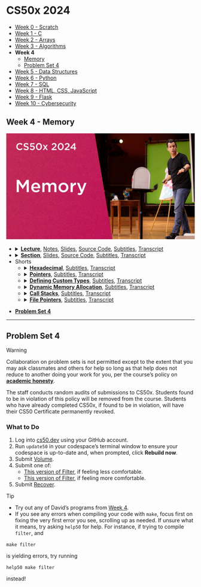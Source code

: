 [Thumbnail]: ../../../images/2024/weeks/4.jpg

[0 CS50 Video Player]: https://video.cs50.io/F9-yqoS7b8w
[0 360p SDR]: https://cdn.cs50.net/2023/fall/lectures/4/lecture4-360p.mp4.download
[0 720p SDR]: https://cdn.cs50.net/2023/fall/lectures/4/lecture4-720p.mp4.download
[0 1080p SDR]: https://cdn.cs50.net/2023/fall/lectures/4/lecture4-1080p.mp4.download
[0 4K HDR]: https://cdn.cs50.net/2023/fall/lectures/4/lecture4-4k-hdr.mp4.download
[0 YouTube]: https://youtu.be/F9-yqoS7b8w

[1 CS50 Video Player]: https://video.cs50.io/m2WzPVd4QIc
[1 360p]: https://cdn.cs50.net/2023/fall/sections/4/section4-360p.mp4.download
[1 720p]: https://cdn.cs50.net/2023/fall/sections/4/section4-720p.mp4.download
[1 1080p]: https://cdn.cs50.net/2023/fall/sections/4/section4-1080p.mp4.download
[1 YouTube]: https://youtu.be/m2WzPVd4QIc

[Problem Set]: https://cs50.harvard.edu/x/2024/psets/4

# CS50x 2024
- [Week 0 - Scratch](../../weeks/0)
- [Week 1 - C](../../weeks/1)
- [Week 2 - Arrays](../../weeks/2)
- [Week 3 - Algorithms](../../weeks/3)
- **Week 4**
  - [Memory](#week-4---memory)
  - [Problem Set 4](#problem-set-4)
- [Week 5 - Data Structures](../../weeks/5)
- [Week 6 - Python](../../weeks/6)
- [Week 7 - SQL](../../weeks/7)
- [Week 8 - HTML, CSS, JavaScript](../../weeks/8)
- [Week 9 - Flask](../../weeks/9)
- [Week 10 - Cybersecurity](../../weeks/10)

## Week 4 - Memory
[![Thumbnail][Thumbnail]][0 YouTube]

<ul>
<li><details>
<summary>
<a href="https://youtu.be/F9-yqoS7b8w"><b>Lecture</b></a>, 
<a href="https://cs50.harvard.edu/x/2024/notes/4">Notes</a>, 
<a href="https://cdn.cs50.net/2023/fall/lectures/4/lecture4.pdf">Slides</a>, 
<a href="https://cdn.cs50.net/2023/fall/lectures/4/src4.zip">Source Code</a>, 
<a href="https://cdn.cs50.net/2023/fall/lectures/4/lang/en/lecture4.srt">Subtitles</a>, 
<a href="https://cdn.cs50.net/2023/fall/lectures/4/lang/en/lecture4.txt">Transcript</a>
</summary>

- [CS50 Video Player][0 CS50 Video Player]
- MP4 in [360p SDR][0 360p SDR], [720p SDR][0 720p SDR], [1080p SDR][0 1080p SDR], [4K HDR][0 4K HDR]
- [YouTube][0 YouTube]
</details></li>

<li><details>
<summary>
<a href="https://youtu.be/m2WzPVd4QIc"><b>Section</b></a>, 
<a href="https://cdn.cs50.net/2023/fall/sections/4/section4.pdf">Slides</a>, 
<a href="https://cdn.cs50.net/2023/fall/sections/4/src4.zip">Source Code</a>, 
<a href="https://cdn.cs50.net/2023/fall/sections/4/lang/en/section4.srt">Subtitles</a>, 
<a href="https://cdn.cs50.net/2023/fall/sections/4/lang/en/section4.txt">Transcript</a>
</summary>

- [CS50 Video Player][1 CS50 Video Player]
- MP4 in [360p][1 360p], [720p][1 720p], [1080p][1 1080p]
- [YouTube][1 YouTube]
</details></li>

<li>Shorts<ul>
<li><details>
  <summary>
    <a href="https://youtu.be/u_atXp-NF6w"><b>Hexadecimal</b></a>, 
    <a href="https://cdn.cs50.net/2017/fall/shorts/hexadecimal/lang/en/hexadecimal.srt">Subtitles</a>, 
    <a href="https://cdn.cs50.net/2017/fall/shorts/hexadecimal/lang/en/hexadecimal.txt">Transcript</a>
  </summary>

  - [CS50 Video Player](https://video.cs50.io/u_atXp-NF6w)
  - MP4 in [360p](https://cdn.cs50.net/2017/fall/shorts/hexadecimal/hexadecimal-360p.mp4.download),
    [720p](https://cdn.cs50.net/2017/fall/shorts/hexadecimal/hexadecimal-720p.mp4.download),
    [1080p](https://cdn.cs50.net/2017/fall/shorts/hexadecimal/hexadecimal-1080p.mp4.download)
  - [YouTube](https://youtu.be/u_atXp-NF6w)
</details></li>
<li><details>
  <summary>
    <a href="https://youtu.be/XISnO2YhnsY"><b>Pointers</b></a>, 
    <a href="https://cdn.cs50.net/2017/fall/shorts/pointers/lang/en/pointers.srt">Subtitles</a>, 
    <a href="https://cdn.cs50.net/2017/fall/shorts/pointers/lang/en/pointers.txt">Transcript</a>
  </summary>

  - [CS50 Video Player](https://video.cs50.io/XISnO2YhnsY)
  - MP4 in [360p](https://cdn.cs50.net/2017/fall/shorts/pointers/pointers-360p.mp4.download),
    [720p](https://cdn.cs50.net/2017/fall/shorts/pointers/pointers-720p.mp4.download),
    [1080p](https://cdn.cs50.net/2017/fall/shorts/pointers/pointers-1080p.mp4.download)
  - [YouTube](https://youtu.be/XISnO2YhnsY)
</details></li>
<li><details>
  <summary>
    <a href="https://youtu.be/crxfzK3Oc9M"><b>Defining Custom Types</b></a>, 
    <a href="https://cdn.cs50.net/2017/fall/shorts/custom_types/lang/en/custom_types.srt">Subtitles</a>, 
    <a href="https://cdn.cs50.net/2017/fall/shorts/custom_types/lang/en/custom_types.txt">Transcript</a>
  </summary>

  - [CS50 Video Player](https://video.cs50.io/crxfzK3Oc9M)
  - MP4 in [360p](https://cdn.cs50.net/2017/fall/shorts/custom_types/custom_types-360p.mp4.download),
    [720p](https://cdn.cs50.net/2017/fall/shorts/custom_types/custom_types-720p.mp4.download),
    [1080p](https://cdn.cs50.net/2017/fall/shorts/custom_types/custom_types-1080p.mp4.download)
  - [YouTube](https://youtu.be/crxfzK3Oc9M)
</details></li>
<li><details>
  <summary>
    <a href="https://youtu.be/xa4ugmMDhiE"><b>Dynamic Memory Allocation</b></a>, 
    <a href="https://cdn.cs50.net/2017/fall/shorts/dynamic_memory_allocation/lang/en/dynamic_memory_allocation.srt">Subtitles</a>, 
    <a href="https://cdn.cs50.net/2017/fall/shorts/dynamic_memory_allocation/lang/en/dynamic_memory_allocation.txt">Transcript</a>
  </summary>

  - [CS50 Video Player](https://video.cs50.io/xa4ugmMDhiE)
  - MP4 in [360p](https://cdn.cs50.net/2017/fall/shorts/dynamic_memory_allocation/dynamic_memory_allocation-360p.mp4.download),
    [720p](https://cdn.cs50.net/2017/fall/shorts/dynamic_memory_allocation/dynamic_memory_allocation-720p.mp4.download),
    [1080p](https://cdn.cs50.net/2017/fall/shorts/dynamic_memory_allocation/dynamic_memory_allocation-1080p.mp4.download)
  - [YouTube](https://youtu.be/xa4ugmMDhiE)
</details></li>
<li><details>
  <summary>
    <a href="https://youtu.be/aCPkszeKRa4"><b>Call Stacks</b></a>, 
    <a href="https://cdn.cs50.net/2017/fall/shorts/call_stacks/lang/en/call_stacks.srt">Subtitles</a>, 
    <a href="https://cdn.cs50.net/2017/fall/shorts/call_stacks/lang/en/call_stacks.txt">Transcript</a>
  </summary>

  - [CS50 Video Player](https://video.cs50.io/aCPkszeKRa4)
  - MP4 in [360p](https://cdn.cs50.net/2017/fall/shorts/call_stacks/call_stacks-360p.mp4.download),
    [720p](https://cdn.cs50.net/2017/fall/shorts/call_stacks/call_stacks-720p.mp4.download),
    [1080p](https://cdn.cs50.net/2017/fall/shorts/call_stacks/call_stacks-1080p.mp4.download)
  - [YouTube](https://youtu.be/aCPkszeKRa4)
</details></li>
<li><details>
  <summary>
    <a href="https://youtu.be/bOF-SpEAYgk"><b>File Pointers</b></a>, 
    <a href="https://cdn.cs50.net/2017/fall/shorts/file_pointers/lang/en/file_pointers.srt">Subtitles</a>, 
    <a href="https://cdn.cs50.net/2017/fall/shorts/file_pointers/lang/en/file_pointers.txt">Transcript</a>
  </summary>

  - [CS50 Video Player](https://video.cs50.io/bOF-SpEAYgk)
  - MP4 in [360p](https://cdn.cs50.net/2017/fall/shorts/file_pointers/file_pointers-360p.mp4.download),
    [720p](https://cdn.cs50.net/2017/fall/shorts/file_pointers/file_pointers-720p.mp4.download),
    [1080p](https://cdn.cs50.net/2017/fall/shorts/file_pointers/file_pointers-1080p.mp4.download)
  - [YouTube](https://youtu.be/bOF-SpEAYgk)
</details></li>
</ul></li>
</ul>

- **[Problem Set 4][Problem Set]**

---

## Problem Set 4
> [!WARNING]
> Collaboration on problem sets is not permitted except to the extent that you may ask classmates and others for help so long as that help does not reduce to another doing your work for you, per the course’s policy on **[academic honesty](https://cs50.harvard.edu/x/2024/syllabus/#academic-honesty)**.
> 
> The staff conducts random audits of submissions to CS50x. Students found to be in violation of this policy will be removed from the course. Students who have already completed CS50x, if found to be in violation, will have their CS50 Certificate permanently revoked.

### What to Do
1. Log into [cs50.dev](https://cs50.dev/) using your GitHub account.
2. Run `update50` in your codespace’s terminal window to ensure your codespace is up-to-date and, when prompted, click **Rebuild now**.
3. Submit [Volume](https://cs50.harvard.edu/x/2024/psets/4/volume/).
4. Submit one of:
    - [This version of Filter](https://cs50.harvard.edu/x/2024/psets/4/filter/less/), if feeling less comfortable.
    - [This version of Filter](https://cs50.harvard.edu/x/2024/psets/4/filter/more/), if feeling more comfortable.
5. Submit [Recover](https://cs50.harvard.edu/x/2024/psets/4/recover/).

> [!TIP]
> - Try out any of David’s programs from [Week 4](https://cs50.harvard.edu/x/2024/weeks/4/).
> - If you see any errors when compiling your code with `make`, focus first on fixing the very first error you see, scrolling up as needed. If unsure what it means, try asking `help50` for help. For instance, if trying to compile `filter`, and
> ```
> make filter
> ```
> is yielding errors, try running
> ```
> help50 make filter
> ```
> instead!
